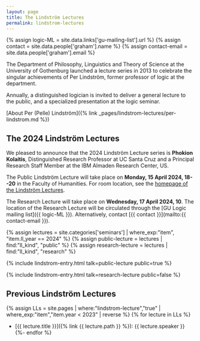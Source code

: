 ```yaml
---
layout: page
title: The Lindström Lectures
permalink: lindstrom-lectures
---
```

{% assign logic-ML = site.data.links['gu-mailing-list'].url %}
{% assign contact = site.data.people['graham'].name %}
{% assign contact-email = site.data.people['graham'].email %}

The Department of Philosophy, Linguistics and Theory of Science at the University of Gothenburg launched a lecture series in 2013 to celebrate the singular achievements of Per Lindström, former professor of logic at the department.

Annually, a distinguished logician is invited to deliver a general lecture to the public, and a specialized presentation at the logic seminar.

[About Per (Pelle) Lindström]({% link _pages/lindstrom-lectures/per-lindstrom.md %})

## The 2024 Lindström Lectures

We pleased to announce that the 2024 Lindström Lecture series is **Phokion Kolaitis**, Distinguished Research Professor at UC Santa Cruz and a Principal Research Staff Member at the IBM Almaden Research Center, US.

The Public Lindström Lecture will take place on **Monday, 15 April 2024, 18--20** in the Faculty of Humanities. For room location, see the [homepage of the Lindström Lectures](https://www.gu.se/en/flov/the-lindstrom-lectures).

The Research Lecture will take place on **Wednesday, 17 April 2024, 10**.
The location of the Research Lecture will be circulated through the [GU Logic mailing list]({{ logic-ML }}). Alternatively, contact [{{ contact }}](mailto:{{ contact-email }}).

{% assign lectures = site.categories['seminars'] | where_exp:"item", "item.ll_year == 2024" %}
{% assign public-lecture = lectures | find:"ll_kind", "public" %}
{% assign research-lecture = lectures | find:"ll_kind", "research" %}

{% include lindstrom-entry.html talk=public-lecture public=true %}

{% include lindstrom-entry.html talk=research-lecture public=false %}


## Previous Lindström Lectures

{% assign LLs = site.pages | where:"lindstrom-lecture","true" | where_exp:"item","item.year < 2023" | reverse %}
{% for lecture in LLs %}
* [{{ lecture.title }}]({% link {{ lecture.path }} %}): {{ lecture.speaker }}
{%- endfor %}
